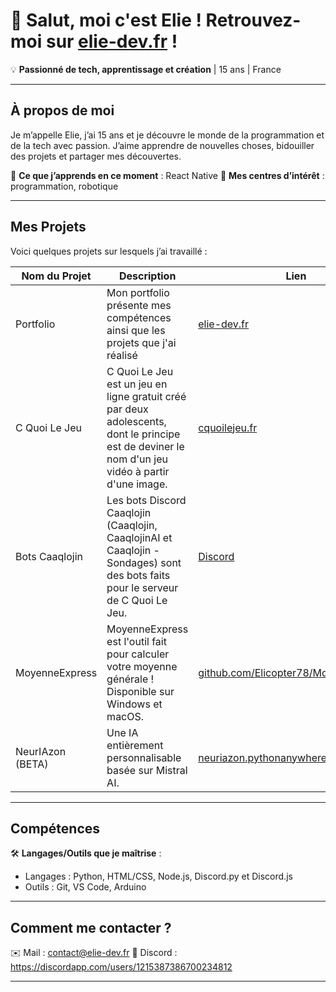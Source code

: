 # 👋 Salut, moi c'est Elie ! Retrouvez-moi sur [elie-dev.fr](https://elie-dev.fr) !

💡 **Passionné de tech, apprentissage et création** | 15 ans | France

---

## À propos de moi
Je m’appelle Elie, j’ai 15 ans et je découvre le monde de la programmation et de la tech avec passion. J’aime apprendre de nouvelles choses, bidouiller des projets et partager mes découvertes.

🔹 **Ce que j’apprends en ce moment** : React Native
🔹 **Mes centres d’intérêt** : programmation, robotique

---

## Mes Projets
Voici quelques projets sur lesquels j’ai travaillé :

| Nom du Projet         | Description                          | Lien |
|-----------------------|--------------------------------------|----------------------|
| Portfolio      | Mon portfolio présente mes compétences ainsi que les projets que j'ai réalisé      | [elie-dev.fr](https://elie-dev.fr)      |
| C Quoi Le Jeu     | C Quoi Le Jeu est un jeu en ligne gratuit créé par deux adolescents, dont le principe est de deviner le nom d'un jeu vidéo à partir d'une image.      | [cquoilejeu.fr](https://cquoilejeu.fr)      |
| Bots Caaqlojin      | Les bots Discord Caaqlojin (Caaqlojin, CaaqlojinAI et Caaqlojin - Sondages) sont des bots faits pour le serveur de C Quoi Le Jeu.      | [Discord](https://discord.gg/Evu8WXm27z)      |
| MoyenneExpress     | MoyenneExpress est l'outil fait pour calculer votre moyenne générale ! Disponible sur Windows et macOS.      | [github.com/Elicopter78/MoyenneExpress](https://github.com/Elicopter78/MoyenneExpress)      |
| NeurIAzon (BETA)     | Une IA entièrement personnalisable basée sur Mistral AI.      | [neuriazon.pythonanywhere.com](https://neuriazon.pythonanywhere.com)      |


---

## Compétences
🛠 **Langages/Outils que je maîtrise** :
- Langages : Python, HTML/CSS, Node.js, Discord.py et Discord.js
- Outils : Git, VS Code, Arduino

---

## Comment me contacter ?
✉️ Mail : contact@elie-dev.fr
💬 Discord : https://discordapp.com/users/1215387386700234812

---
